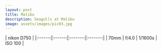 ```yaml
---
layout: post
title: Malibu
description: Seagulls at Malibu
image: assets/images/pic03.jpg
---
```


|             nikon D750              |
|:------:|:------:|:-------:|:-------:|
| 70mm   | f/4.0  | 1/1600s | ISO 100 |
